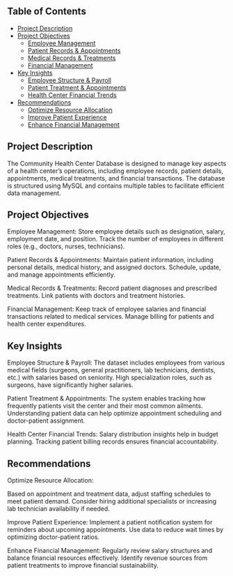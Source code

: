 ## Table of Contents
- [Project Description](#project-description)
- [Project Objectives](#project-objectives)
  - [Employee Management](#employee-management)
  - [Patient Records & Appointments](#patient-records--appointments)
  - [Medical Records & Treatments](#medical-records--treatments)
  - [Financial Management](#financial-management)
- [Key Insights](#key-insights)
  - [Employee Structure & Payroll](#employee-structure--payroll)
  - [Patient Treatment & Appointments](#patient-treatment--appointments)
  - [Health Center Financial Trends](#health-center-financial-trends)
- [Recommendations](#recommendations)
  - [Optimize Resource Allocation](#optimize-resource-allocation)
  - [Improve Patient Experience](#improve-patient-experience)
  - [Enhance Financial Management](#enhance-financial-management)


## Project Description
The Community Health Center Database is designed to manage key aspects of a health center’s operations, including employee records, patient details, appointments, medical treatments, and financial transactions. The database is structured using MySQL and contains multiple tables to facilitate efficient data management.

## Project Objectives

Employee Management:
Store employee details such as designation, salary, employment date, and position.
Track the number of employees in different roles (e.g., doctors, nurses, technicians).

Patient Records & Appointments:
Maintain patient information, including personal details, medical history, and assigned doctors.
Schedule, update, and manage appointments efficiently.

Medical Records & Treatments:
Record patient diagnoses and prescribed treatments.
Link patients with doctors and treatment histories.

Financial Management:
Keep track of employee salaries and financial transactions related to medical services.
Manage billing for patients and health center expenditures.

## Key Insights
Employee Structure & Payroll:
The dataset includes employees from various medical fields (surgeons, general practitioners, lab technicians, dentists, etc.) with salaries based on seniority.
High specialization roles, such as surgeons, have significantly higher salaries.

Patient Treatment & Appointments:
The system enables tracking how frequently patients visit the center and their most common ailments.
Understanding patient data can help optimize appointment scheduling and doctor-patient assignment.

Health Center Financial Trends:
Salary distribution insights help in budget planning.
Tracking patient billing records ensures financial accountability.

## Recommendations
Optimize Resource Allocation:

Based on appointment and treatment data, adjust staffing schedules to meet patient demand.
Consider hiring additional specialists or increasing lab technician availability if needed.

Improve Patient Experience:
Implement a patient notification system for reminders about upcoming appointments.
Use data to reduce wait times by optimizing doctor-patient ratios.

Enhance Financial Management:
Regularly review salary structures and balance financial resources effectively.
Identify revenue sources from patient treatments to improve financial sustainability.


